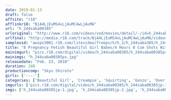 ```yaml
---
date: 2019-01-13
draft: false
affsite: "r18"
afflinkr18: "NjA4LjEuMS4xLjAuMC4wLjAuMA"
url: "h_244saba00385"
urloriginal: "http://www.r18.com/videos/vod/movies/detail/-/id=h_244saba00385"
urlfinal: "http://media.r18.com/track/NjA4LjEuMS4xLjAuMC4wLjAuMA/videos/vod/movies/detail/-/id=h_244saba00385"
samplevid: "awspv3001.r18.com/litevideo/freepv/h/h_2/h_244saba385/h_244saba385_dmb_w.mp4"
title: "8 Pregnancy Fetish Beautiful Girl Babes/4 Hours 8 Cum Shots With Dirty Old Men In Babymaking Sex!"
mainimgurl: "pics.r18.com/digital/video/h_244saba00385/h_244saba00385ps.jpg"
mainimgs: "h_244saba00385ps.jpg"
releasedate: "Feb. 23, 2018"
duration: 240
productioncomp: "Skyu Shiroto"
girls: ['----']
categories: ['Beautiful Girl', 'Creampie', 'Squirting', 'Gonzo', 'Over 4 Hours']
imgurls: ['pics.r18.com/digital/video/h_244saba00385/h_244saba00385jp-1.jpg', 'pics.r18.com/digital/video/h_244saba00385/h_244saba00385jp-2.jpg', 'pics.r18.com/digital/video/h_244saba00385/h_244saba00385jp-3.jpg', 'pics.r18.com/digital/video/h_244saba00385/h_244saba00385jp-4.jpg', 'pics.r18.com/digital/video/h_244saba00385/h_244saba00385jp-5.jpg', 'pics.r18.com/digital/video/h_244saba00385/h_244saba00385jp-6.jpg', 'pics.r18.com/digital/video/h_244saba00385/h_244saba00385jp-7.jpg', 'pics.r18.com/digital/video/h_244saba00385/h_244saba00385jp-8.jpg', 'pics.r18.com/digital/video/h_244saba00385/h_244saba00385jp-9.jpg', 'pics.r18.com/digital/video/h_244saba00385/h_244saba00385jp-10.jpg', 'pics.r18.com/digital/video/h_244saba00385/h_244saba00385jp-11.jpg', 'pics.r18.com/digital/video/h_244saba00385/h_244saba00385jp-12.jpg', 'pics.r18.com/digital/video/h_244saba00385/h_244saba00385jp-13.jpg', 'pics.r18.com/digital/video/h_244saba00385/h_244saba00385jp-14.jpg', 'pics.r18.com/digital/video/h_244saba00385/h_244saba00385jp-15.jpg', 'pics.r18.com/digital/video/h_244saba00385/h_244saba00385jp-16.jpg', 'pics.r18.com/digital/video/h_244saba00385/h_244saba00385jp-17.jpg', 'pics.r18.com/digital/video/h_244saba00385/h_244saba00385jp-18.jpg', 'pics.r18.com/digital/video/h_244saba00385/h_244saba00385jp-19.jpg', 'pics.r18.com/digital/video/h_244saba00385/h_244saba00385jp-20.jpg']
imgs: ['h_244saba00385jp-1.jpg', 'h_244saba00385jp-2.jpg', 'h_244saba00385jp-3.jpg', 'h_244saba00385jp-4.jpg', 'h_244saba00385jp-5.jpg', 'h_244saba00385jp-6.jpg', 'h_244saba00385jp-7.jpg', 'h_244saba00385jp-8.jpg', 'h_244saba00385jp-9.jpg', 'h_244saba00385jp-10.jpg', 'h_244saba00385jp-11.jpg', 'h_244saba00385jp-12.jpg', 'h_244saba00385jp-13.jpg', 'h_244saba00385jp-14.jpg', 'h_244saba00385jp-15.jpg', 'h_244saba00385jp-16.jpg', 'h_244saba00385jp-17.jpg', 'h_244saba00385jp-18.jpg', 'h_244saba00385jp-19.jpg', 'h_244saba00385jp-20.jpg']
---
```

